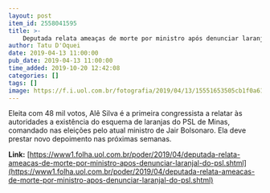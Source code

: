 ```yaml
---
layout: post
item_id: 2558041595
title: >-
    Deputada relata ameaças de morte por ministro após denunciar laranjal do PSL
author: Tatu D'Oquei
date: 2019-04-13 11:00:00
pub_date: 2019-04-13 11:00:00
time_added: 2019-10-20 12:42:08
categories: []
tags: []
image: https://f.i.uol.com.br/fotografia/2019/04/13/15551653505cb1f0a61c4cb_1555165350_3x2_rt.jpg
---
```


Eleita com 48 mil votos, Alê Silva é a primeira congressista a relatar às autoridades a existência do esquema de laranjas do PSL de Minas, comandado nas eleições pelo atual ministro de Jair Bolsonaro. Ela deve prestar novo depoimento nas próximas semanas.

**Link:** [https://www1.folha.uol.com.br/poder/2019/04/deputada-relata-ameacas-de-morte-por-ministro-apos-denunciar-laranjal-do-psl.shtml](https://www1.folha.uol.com.br/poder/2019/04/deputada-relata-ameacas-de-morte-por-ministro-apos-denunciar-laranjal-do-psl.shtml)

